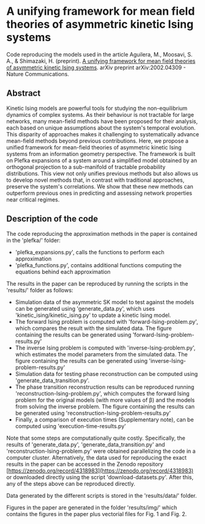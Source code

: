 # A unifying framework for mean field theories of asymmetric kinetic Ising systems

Code reproducing the models used in the article Aguilera, M., Moosavi, S. A., & Shimazaki, H. (preprint). [A unifying framework for mean field theories of asymmetric kinetic Ising systems](https://arxiv.org/abs/2002.04309). arXiv preprint arXiv:2002.04309 - Nature Communications.

## Abstract

Kinetic Ising models are powerful tools for studying the non-equilibrium dynamics of complex systems. As their behaviour is not tractable for large networks, many mean-field methods have been proposed for their analysis, each based on unique assumptions about the system's temporal evolution. This disparity of approaches makes it challenging to systematically advance mean-field methods beyond previous contributions. Here, we propose a unified framework for mean-field theories of asymmetric kinetic Ising systems from an information geometry perspective. The framework is built on Plefka expansions of a system around a simplified model obtained by an orthogonal projection to a sub-manifold of tractable probability distributions. This view not only unifies previous methods but also allows us to develop novel methods that, in contrast with traditional approaches, preserve the system's correlations. We show that these new methods can outperform previous ones in predicting and assessing network properties near critical regimes. 

## Description of the code

The code reproducing the approximation methods in the paper is contained in the 'plefka/' folder:
* 'plefka_expansions.py', calls the functions to perform each approximation
* 'plefka_functions.py', contains additional functions computing the equations behind each approximation

The results in the paper can be reproduced by running the scripts in the 'results/' folder as follows:
* Simulation data of the asymmetric SK model to test against the models can be generated using 'generate_data.py', which uses 'kinetic_ising/kinetic_ising.py' to update a kinetic Ising model.
* The forward Ising problem is computed with 'forward-Ising-problem.py', which compares the result with the simulated data. The figure containing the results can be generated using 'forward-Ising-problem-results.py'
* The inverse Ising problem is computed with 'inverse-Ising-problem.py', which estimates the model parameters from the simulated data. The figure containing the results can be generated using 'inverse-Ising-problem-results.py'
* Simulation data for testing phase reconstruction can be computed using 'generate_data_transition.py'.
* The phase transition reconstruction results can be reproduced running 'reconstruction-Ising-problem.py', which computes the forward Ising problem for the original models (with more values of β) and the models from solving the inverse problem. The figure containing the results can be generated using 'reconstruction-Ising-problem-results.py'
* Finally, a comparison of execution times (Supplementary note), can be computed using 'execution-time-results.py'

Note that some steps are computationally quite costly. Specifically, the results of  'generate_data.py', 'generate_data_transition.py' and 'reconstruction-Ising-problem.py' were obtained parallelizing the code in a computer cluster. Alternatively, the data used for reproducing the exact results in the paper can be accessed in the Zenodo repository [https://zenodo.org/record/4318983](https://zenodo.org/record/4318983) or downloaded directly using the script 'download-datasets.py'. After this, any of the steps above can be reproduced directly.

Data generated by the different scripts is stored in the 'results/data/' folder.

Figures in the paper are generated in the folder 'results/img/' which contains the figures in the paper plus vectorial files for Fig. 1 and Fig. 2.

